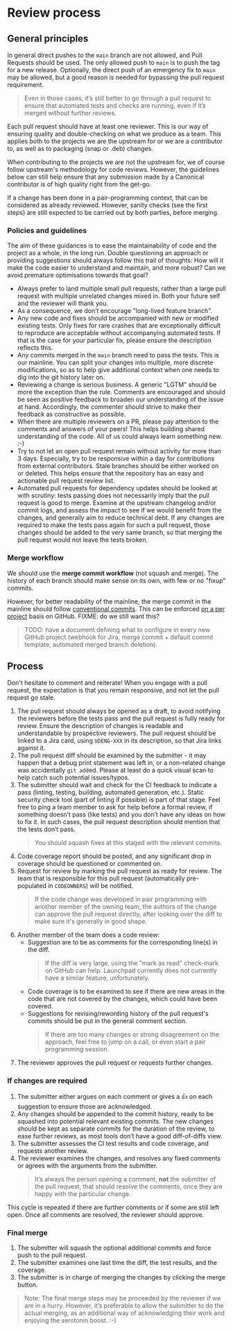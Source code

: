 # Review process

## General principles

In general direct pushes to the `main` branch are not allowed, and Pull Requests should be used. The only allowed push to `main` is to push the tag for a new release. Optionally, the direct push of an emergency fix to `main` may be allowed, but a good reason is needed for bypassing the pull request requirement.

> Even in those cases, it’s still better to go through a pull request to ensure that automated tests and checks are running, even if it’s merged without further reviews.

Each pull request should have at least one reviewer. This is our way of ensuring quality and double-checking on what we produce as a team. This applies both to the projects we are the upstream for or we are a contributor to, as well as to packaging (snap or .deb) changes.

When contributing to the projects we are not the upstream for, we of course follow upstream's methodology for code reviews. However, the guidelines below can still help ensure that any submission made by a Canonical contributor is of high quality right from the get-go.

If a change has been done in a pair-programming context, that can be considered as already reviewed. However, sanity checks (see the first steps) are still expected to be carried out by both parties, before merging.

### Policies and guidelines

The aim of these guidances is to ease the maintainability of code and the project as a whole, in the long run. Double questioning an approach or providing suggestions should always follow this trail of thoughts: How will it make the code easier to understand and maintain, and more robust? Can we avoid premature optimisations towards that goal?

* Always prefer to land multiple small pull requests, rather than a large pull request with multiple unrelated changes mixed in. Both your future self and the reviewer will thank you.
* As a consequence, we don’t encourage "long-lived feature branch".
* Any new code and fixes should be accompanied with new or modified existing tests. Only fixes for rare crashes that are exceptionally difficult to reproduce are acceptable without accompanying automated tests. If that is the case for your particular fix, please ensure the description reflects this.
* Any commits merged in the `main` branch need to pass the tests. This is our mainline. You can split your changes into multiple, more discrete modifications, so as to help give additional context when one needs to dig into the git history later on.
* Reviewing a change is serious business. A generic "LGTM" should be more the exception than the rule. Comments are encouraged and should be seen as positive feedback to broaden our understanding of the issue at hand. Accordingly, the commenter should strive to make their feedback as constructive as possible.
* When there are multiple reviewers on a PR, please pay attention to the comments and answers of your peers! This helps building shared understanding of the code. All of us could always learn something new. :-)
* Try to not let an open pull request remain without activity for more than 3 days. Especially, try to be responsive within a day for contributions from external contributors. Stale branches should be either worked on or deleted. This helps ensure that the repository has an easy and actionable pull request review list.
* Automated pull requests for dependency updates should be looked at with scrutiny: tests passing does not necessarily imply that the pull request is good to merge. Examine at the upstream changelog and/or commit logs, and assess the impact to see if we would benefit from the changes, and generally aim to reduce technical debt. If any changes are required to make the tests pass again for such a pull request, those changes should be added to the very same branch, so that merging the pull request would not leave the tests broken.

### Merge workflow

We should use the **merge commit workflow** (not squash and merge). The history of each branch should make sense on its own, with few or no "fixup" commits.

However, for better readability of the mainline, the merge commit in the mainline should follow [conventional commits][convcommits]. This can be enforced [on a per project][gh-docs-merge-commit] basis on GitHub. FIXME: do we still want this?

> TODO: have a document defining what to configure in every new GitHub project (webhook for Jira, merge commit + default commit template, automated merged branch deletion).

## Process

Don't hesitate to comment and reiterate! When you engage with a pull request, the expectation is that you remain responsive, and not let the pull request go stale.

1. The pull request should always be opened as a draft, to avoid notifying the reviewers before the tests pass and the pull request is fully ready for review. Ensure the description of changes is readable and understandable by prospective reviewers. The pull request should be linked to a Jira card, using `UDENG-XXX` in its description, so that Jira links against it.
1. The pull request diff should be examined by the submitter - it may happen that a debug print statement was left in, or a non-related change was accidentally `git add`ed. Please at least do a quick visual scan to help catch such potential issues/typos.
1. The submitter should wait and check for the CI feedback to indicate a pass (linting, testing, building, automated generation, etc.). Static security check tool (part of linting if possible) is part of that stage. Feel free to ping a team member to ask for help before a formal review, if something doesn’t pass (like tests) and you don’t have any ideas on how to fix it. In such cases, the pull request description should mention that the tests don’t pass.
   > You should squash fixes at this staged with the relevant commits.
1. Code coverage report should be posted, and any significant drop in coverage should be questioned or commented on.
1. Request for review by marking the pull request as ready for review. The team that is responsible for this pull request (automatically pre-populated in `CODEOWNERS`) will be notified.
   > If the code change was developed in pair programming with another member of the owning team, the authors of the change can approve the pull request directly, after looking over the diff to make sure it's generally in good shape.
1. Another member of the team does a code review:
   * Suggestion are to be as comments for the corresponding line(s) in the diff.
     > If the diff is very large, using the "mark as read" check-mark on GitHub can help. Launchpad currently does not currently have a similar feature, unfortunately.
   * Code coverage is to be examined to see if there are new areas in the code that are not covered by the changes, which could have been covered.
   * Suggestions for revising/rewording history of the pull request's commits should be put in the general comment section.
     > If there are too many changes or strong disagreement on the approach, feel free to jump on a call, or even start a pair programming session.
1. The reviewer approves the pull request or requests further changes.

### If changes are required

1. The submitter either argues on each comment or gives a 👍 on each suggestion to ensure those are acknowledged.
1. Any changes should be appended to the commit history, ready to be squashed into potential relevant existing commits. The new changes should be kept as separate commits for the duration of the review, to ease further reviews, as most tools don’t have a good diff-of-diffs view.
1. The submitter assesses the CI test results and code coverage, and requests another review.
1. The reviewer examines the changes, and resolves any fixed comments or agrees with the arguments from the submitter.
   > It’s always the person opening a comment, **not** the submitter of the pull request, that should resolve the comments, once they are happy with the particular change.

This cycle is repeated if there are further comments or if some are still left open. Once all comments are resolved, the reviewer should approve.

### Final merge

1. The submitter will squash the optional additional commits and force push to the pull request.
1. The submitter examines one last time the diff, the test results, and the coverage.
1. The submitter is in charge of merging the changes by clicking the merge button.

> Note: The final merge steps may be proceeded by the reviewer if we are in a hurry. However, it’s preferable to allow the submitter to do the actual merging, as an additional way of acknowledging their work and enjoying the serotonin boost. :-)

[convcommits]: https://www.conventionalcommits.org/en/v1.0.0/
[gh-docs-merge-commit]: https://docs.github.com/en/repositories/configuring-branches-and-merges-in-your-repository/configuring-pull-request-merges/configuring-commit-merging-for-pull-requests

